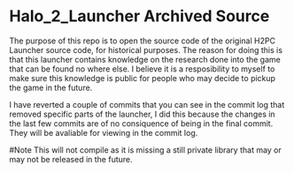 # Halo_2_Launcher Archived Source
The purpose of this repo is to open the source code of the original H2PC Launcher source code, for historical purposes. The reason for doing this is that this launcher contains knowledge on the research done into the game that can be found no where else. I believe it is a resposibility to myself to make sure this knowledge is public for people who may decide to pickup the game in the future. 

I have reverted a couple of commits that you can see in the commit log that removed specific parts of the launcher, I did this because the changes in the last few commits are of no consiquence of being in the final commit. They will be avaliable for viewing in the commit log.

#Note
This will not compile as it is missing a still private library that may or may not be released in the future.
